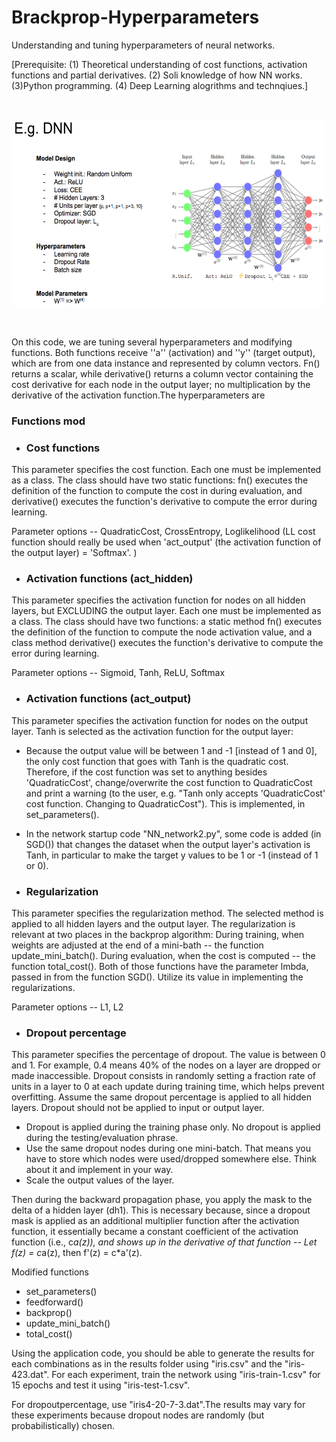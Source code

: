 # Brackprop-Hyperparameters
Understanding and tuning hyperparameters of neural networks. 

[Prerequisite: (1) Theoretical understanding of cost functions, activation functions and partial derivatives. (2) Soli knowledge of how NN works. (3)Python programming. (4) Deep Learning alogrithms and technqiues.]

<br>
<p align="center">
<img src = "dataset/DNN.png" "dataset/DNN.png" width = "500" height = "300">
 </p>
<br>

On this code, we are tuning several hyperparameters and modifying functions. Both functions receive ''a'' (activation) and ''y'' (target output), which are from one data instance and represented by column vectors.
Fn() returns a scalar, while derivative() returns a column vector containing the cost derivative for each node in the output layer; no multiplication by the derivative of the activation function.The hyperparameters are 

### Functions mod

- ### Cost functions
This parameter specifies the cost function. Each one must be implemented as a class. 
The class should have two static functions: fn() executes the definition of the function to compute the cost in during evaluation, and derivative() executes the function's derivative to compute the error during learning.  
  
Parameter options -- QuadraticCost, CrossEntropy, Loglikelihood (LL cost function should really be used when 'act_output' (the activation function of the output layer) = 'Softmax'. )
  
 - ### Activation functions (act_hidden)
This parameter specifies the activation function for nodes on all hidden layers, but EXCLUDING the output layer. Each one must be implemented as a class. The class should have two functions: a static method fn() executes the definition of the function to compute the node activation value, and a class method derivative() executes the function's derivative to compute the error during learning.
 
Parameter options  -- Sigmoid, Tanh, ReLU, Softmax

- ### Activation functions (act_output)
This parameter specifies the activation function for nodes on the output layer. Tanh is selected as the activation function for the output layer:

  - Because the output value will be between 1 and -1 [instead of 1 and 0], the only cost function that goes with Tanh is the quadratic cost. Therefore, if the cost function was set to anything besides 'QuadraticCost', change/overwrite the cost function to QuadraticCost and print a warning (to the user, e.g. "Tanh only accepts 'QuadraticCost' cost function.  Changing to QuadraticCost").  This is implemented, in set_parameters().
 
  - In the network startup code "NN_network2.py", some code is added (in SGD()) that changes the dataset when the output layer's activation is Tanh, in particular to make the target y values to be 1 or -1 (instead of 1 or 0). 

  
- ### Regularization
This parameter specifies the regularization method. The selected method is applied to all hidden layers and the output layer. The regularization is relevant at two places in the backprop algorithm: During training, when weights are adjusted at the end of a mini-bath -- the function update_mini_batch(). During evaluation, when the cost is computed -- the function total_cost().
Both of those functions have the parameter lmbda, passed in from the function SGD(). Utilize its value in implementing the regularizations.

Parameter options  -- L1, L2
  
- ### Dropout percentage
This parameter specifies the percentage of dropout. The value is between 0 and 1.  For example, 0.4 means 40% of the nodes on a layer are dropped or made inaccessible. Dropout consists in randomly setting a fraction rate of units in a layer to 0 at each update during training time, which helps prevent overfitting. Assume the same dropout percentage is applied to all hidden layers. Dropout should not be applied to input or output layer. 
  - Dropout is applied during the training phase only.  No dropout is applied during the testing/evaluation phrase.
  - Use the same dropout nodes during one mini-batch.  That means you have to store which nodes were used/dropped somewhere else. Think about it and implement in your way.
  - Scale the output values of the layer.  

Then during the backward propagation phase, you apply the mask to the delta of a hidden layer (dh1). This is necessary because, since a dropout mask is applied as an additional multiplier function after the activation function, it essentially became a constant coefficient of the activation function (i.e., c*a(z)), and shows up in the derivative of that function --  Let f(z) = c*a(z), then f'(z) = c*a'(z).
  
Modified functions

- set_parameters()
- feedforward()
- backprop()
- update_mini_batch()
- total_cost()

Using the application code, you should be able to generate the results for each combinations as in the results folder using  "iris.csv" and the "iris-423.dat". For each experiment, train the network using "iris-train-1.csv" for 15 epochs and test it using "iris-test-1.csv".


For dropoutpercentage, use "iris4-20-7-3.dat".The results may vary for these experiments because dropout nodes are randomly (but probabilistically) chosen.
